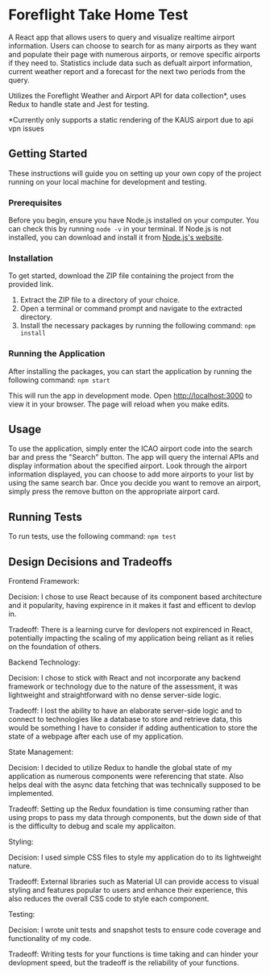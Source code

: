 # Foreflight Take Home Test
A React app that allows users to query and visualize realtime airport information. Users can choose to search for as many airports as they want and populate their page with numerous airports, or remove specific airports if they need to. Statistics include data such as defualt airport information, current weather report and a forecast for the next two periods from the query.

Utilizes the Foreflight Weather and Airport API for data collection*, uses Redux to handle state and Jest for testing.

*Currently only supports a static rendering of the KAUS airport due to api vpn issues

## Getting Started

These instructions will guide you on setting up your own copy of the project running on your local machine for development and testing.

### Prerequisites

Before you begin, ensure you have Node.js installed on your computer. You can check this by running `node -v` in your terminal. If Node.js is not installed, you can download and install it from [Node.js's website](https://nodejs.org/).

### Installation

To get started, download the ZIP file containing the project from the provided link.

1. Extract the ZIP file to a directory of your choice.
2. Open a terminal or command prompt and navigate to the extracted directory.
3. Install the necessary packages by running the following command: 
```npm install```

### Running the Application

After installing the packages, you can start the application by running the following command: 
```npm start```

This will run the app in development mode. Open [http://localhost:3000](http://localhost:3000) to view it in your browser. The page will reload when you make edits.

## Usage

To use the application, simply enter the ICAO airport code into the search bar and press the "Search" button. The app will query the internal APIs and display information about the specified airport. Look through the airport information displayed, you can choose to add more airports to your list by using the same search bar. Once you decide you want to remove an airport, simply press the remove button on the appropriate airport card.

## Running Tests

To run tests, use the following command: 
```npm test```

## Design Decisions and Tradeoffs

Frontend Framework:

Decision: I chose to use React because of its component based architecture and it popularity, having expirence in it makes it fast and efficent to devlop in.

Tradeoff: There is a learning curve for devlopers not expirenced in React, potentially impacting the scaling of my application being reliant as it relies on the foundation of others.

Backend Technology:

Decision: I chose to stick with React and not incorporate any backend framework or technology due to the nature of the assessment, it was lightweight and straightforward with no dense server-side logic.

Tradeoff: I lost the ability to have an elaborate server-side logic and to connect to technologies like a database to store and retrieve data, this would be something I have to consider if adding authentication to store the state of a webpage after each use of my application.

State Management:

Decision: I decided to utilize Redux to handle the global state of my application as numerous components were referencing that state. Also helps deal with the async data fetching that was technically supposed to be implemented.

Tradeoff: Setting up the Redux foundation is time consuming rather than using props to pass my data through components, but the down side of that is the difficulty to debug and scale my applicaiton.

Styling:

Decision: I used simple CSS files to style my application do to its lightweight nature.

Tradeoff: External libraries such as Material UI can provide access to visual styling and features popular to users and enhance their experience, this also reduces the overall CSS code to style each component.

Testing:

Decision: I wrote unit tests and snapshot tests to ensure code coverage and functionality of my code.

Tradeoff: Writing tests for your functions is time taking and can hinder your devlopment speed, but the tradeoff is the reliability of your functions.

